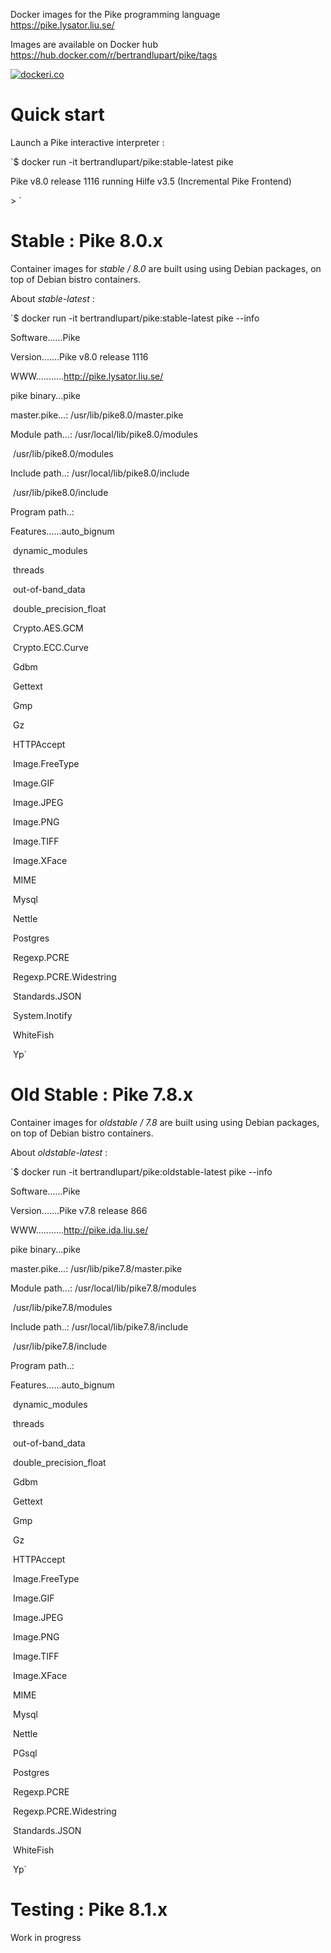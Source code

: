 Docker images for the Pike programming language
https://pike.lysator.liu.se/

Images are available on Docker hub
https://hub.docker.com/r/bertrandlupart/pike/tags

[![dockeri.co](https://dockeri.co/image/bertrandlupart/pike)](https://hub.docker.com/r/bertrandlupart/pike)

# Quick start

Launch a Pike interactive interpreter :

`$ docker run -it bertrandlupart/pike:stable-latest pike

Pike v8.0 release 1116 running Hilfe v3.5 (Incremental Pike Frontend)

\> `

# Stable : Pike 8.0.x

Container images for *stable / 8.0* are built using using Debian packages, on top of Debian bistro containers.

About *stable-latest* :

`$ docker run -it bertrandlupart/pike:stable-latest pike --info

Software......Pike

Version.......Pike v8.0 release 1116

WWW...........http://pike.lysator.liu.se/



pike binary...pike

master.pike...: /usr/lib/pike8.0/master.pike

Module path...: /usr/local/lib/pike8.0/modules

​        /usr/lib/pike8.0/modules

Include path..: /usr/local/lib/pike8.0/include

​        /usr/lib/pike8.0/include

Program path..: 



Features......auto_bignum

​       dynamic_modules

​       threads

​       out-of-band_data

​       double_precision_float

​       Crypto.AES.GCM

​       Crypto.ECC.Curve

​       Gdbm

​       Gettext

​       Gmp

​       Gz

​       HTTPAccept

​       Image.FreeType

​       Image.GIF

​       Image.JPEG

​       Image.PNG

​       Image.TIFF

​       Image.XFace

​       MIME

​       Mysql

​       Nettle

​       Postgres

​       Regexp.PCRE

​       Regexp.PCRE.Widestring

​       Standards.JSON

​       System.Inotify

​       WhiteFish

​       Yp`

# Old Stable : Pike 7.8.x

Container images for *oldstable / 7.8* are built using using Debian packages, on top of Debian bistro containers.

About *oldstable-latest* :

`$ docker run -it bertrandlupart/pike:oldstable-latest pike --info

Software......Pike

Version.......Pike v7.8 release 866

WWW...........http://pike.ida.liu.se/



pike binary...pike

master.pike...: /usr/lib/pike7.8/master.pike

Module path...: /usr/local/lib/pike7.8/modules

​        /usr/lib/pike7.8/modules

Include path..: /usr/local/lib/pike7.8/include

​        /usr/lib/pike7.8/include

Program path..: 



Features......auto_bignum

​       dynamic_modules

​       threads

​       out-of-band_data

​       double_precision_float

​       Gdbm

​       Gettext

​       Gmp

​       Gz

​       HTTPAccept

​       Image.FreeType

​       Image.GIF

​       Image.JPEG

​       Image.PNG

​       Image.TIFF

​       Image.XFace

​       MIME

​       Mysql

​       Nettle

​       PGsql

​       Postgres

​       Regexp.PCRE

​       Regexp.PCRE.Widestring

​       Standards.JSON

​       WhiteFish

​       Yp`

# Testing : Pike 8.1.x

Work in progress
